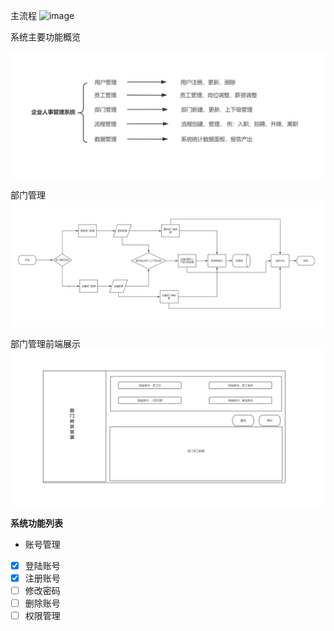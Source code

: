 主流程
<img width="923" alt="image" src="https://github.com/ranyuye/managerSystem/assets/96774715/f88d7bc7-b205-4fa8-b687-9ef102a9a1ad">

系统主要功能概览

![img_1.png](img_1.png)


部门管理
![img.png](img.png)

部门管理前端展示
![img_2.png](img_2.png)

**系统功能列表**

 - 账号管理
 - [x] 登陆账号
 - [x] 注册账号
 - [ ] 修改密码
 - [ ] 删除账号
 - [ ] 权限管理
